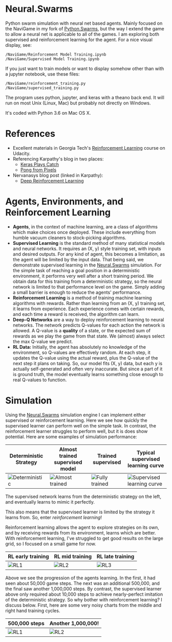 # Neural.Swarms
Python swarm simulation with neural net based agents. Mainly focused on the NaviGame in my fork of [Python.Swarms](https://github.com/thetabor/Python.Swarms/), but the way I extend the game to allow a neural net is applicable to all of the games. I am exploring both supervised and reinforcement learning for the agent. For a nice visual display, see:

```
/NaviGame/Reinforcement Model Training.ipynb
/NaviGame/Supervised Model Training.ipynb
```

If you just want to train models or want to display somehow other than with a jupyter notebook, use these files:

```
/NaviGame/reinforcement_training.py
/NaviGame/supervised_training.py
```

The program uses python, jupyter, and keras with a theano back end. It will run on most Unix (Linux, Mac) but probably not directly on Windows.

It's coded with Python 3.6 on Mac OS X.

# References

- Excellent materials in Georgia Tech's [Reinforcement Learning](https://www.udacity.com/course/reinforcement-learning--ud600) course on Udacity.
- Referencing Karpathy's blog in two places:
    - [Keras Plays Catch](https://edersantana.github.io/articles/keras_rl/)
    - [Pong from Pixels](http://karpathy.github.io/2016/05/31/rl/)
- Nervanasys blog post (linked in Karpathy):
    - [Deep Reinforcement Learning](https://www.nervanasys.com/demystifying-deep-reinforcement-learning/)

# Agents, Environments, and Reinforcement Learning

- **Agents**, in the context of machine learning, are a class of algorithms which make choices once deployed. These include everything from humble vacuum cleaners to stock-picking algorithms.
- **Supervised Learning** is the standard method of many statistical models and neural networks. It requires an (X, y) style training set, with inputs and desired outputs. For any kind of agent, this becomes a limitation, as the agent will be limited by the input data. That being said, we demonstrate supervised learning in the [Neural.Swarms](https://github.com/thetabor/Neural.Swarms) simulation. For the simple task of reaching a goal position in a deterministic environment, it performs very well after a short training period. We obtain data for this training from a deterministic strategy, so the neural network is limited to that performance level on the game. Simply adding a small barrier is enough to reduce the agents' performance.
- **Reinforcement Learning** is a method of training machine learning algorithms with rewards. Rather than learning from an (X, y) training set, it learns from experience. Each experience comes with certain rewards, and each time a reward is received, the algorithm can learn.
- **Deep-Q Networks** are a way to deploy reinforcement learning to neural networks. The network predicts Q-values for each action the network is allowed. A Q-value is a **quality** of a state, or the expected sum of rewards as we play the game from that state. We (almost) always select the max Q-value we predict.
- **RL Data:** Initially, the agent has absolutely no knowledge of the environment, so Q-values are effectively random. At each step, it updates the Q-value using the actual reward, plus the Q-value of the next step it plans on taking. So, our model fits (X, y) data, but each y is actually self-generated and often very inaccurate. But since a part of it is ground truth, the model eventually learns something close enough to real Q-values to function.

# Simulation

Using the [Neural.Swarms](https://github.com/thetabor/Neural.Swarms) simulation engine I can implement either supervised or reinforcement learning. Here we see how quickly the supervised learner can perform well on the simple task. In contrast, the reinforcement learner struggles to perform well, but it is does show potential. Here are some examples of simulation performance:

| Deterministic Strategy | Almost trained supervised model | Trained supervised | Typical supervised learning curve |
| --- | --- | --- | --- |
| ![Deterministic](https://github.com/thetabor/Neural.Swarms/blob/master/notes/gifs/deterministic_strategy_test.gif) | ![Almost trained](https://github.com/thetabor/Neural.Swarms/blob/master/notes/gifs/supervised/slight_undertrained_supervised.gif) | ![Fully trained](https://github.com/thetabor/Neural.Swarms/blob/master/notes/gifs/supervised/trained_supervised.gif) | ![Supervised learning curve](https://github.com/thetabor/Neural.Swarms/blob/master/notes/images/supervised_curve_0.png)|

The supervised network learns from the deterministic strategy on the left, and eventually learns to mimic it perfectly.

This also means that the supervised learner is limited by the strategy it learns from. So, enter *reinforcement learning*!

Reinforcement learning allows the agent to explore strategies on its own, and by receiving rewards from its environment, learns which are better. With reinforcement learning, I've struggled to get good results on the large grid, so I focused on a small game for now.

| RL early training | RL mid training | RL late training |
| --- | --- | --- |
| ![RL1](https://github.com/thetabor/Neural.Swarms/blob/master/notes/gifs/three_stages_rl/trained_guided_rl_1.gif) | ![RL2](https://github.com/thetabor/Neural.Swarms/blob/master/notes/gifs/three_stages_rl/trained_guided_rl_2.gif) | ![RL3](https://github.com/thetabor/Neural.Swarms/blob/master/notes/gifs/three_stages_rl/trained_guided_rl_3.gif) |

Above we see the progression of the agents learning. In the first, it had seen about 50,000 game steps. The next was an additional 500,000, and the final saw  another 1,000,000 steps. By contrast, the supervised learner above only required about 10,000 steps to achieve nearly-perfect imitation of the deterministic strategy. So why bother with reinforcement learning? I discuss below. First, here are some very noisy charts from the middle and right hand training cycles.

| 500,000 steps | Another 1,000,000! |
| --- | --- |
| ![RL1](https://github.com/thetabor/Neural.Swarms/blob/master/notes/images/rl_plots9x9_500000_2_4_Adam.png) | ![RL2](https://github.com/thetabor/Neural.Swarms/blob/master/notes/images/rl_plots9x9_1000000_3_4_Adam.png) |
